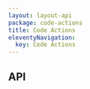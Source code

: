 ```yaml
---
layout: layout-api
package: code-actions
title: Code Actions
eleventyNavigation:
  key: Code Actions
---
```


## API
